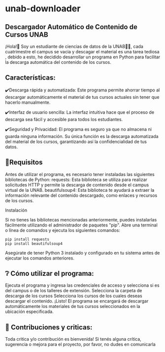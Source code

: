 # unab-downloader
## Descargador Automático de Contenido de Cursos UNAB
¡Hola!:wave: Soy un estudiante de ciencias de datos de la UNAB:technologist:, cada cuatrimestre el campus se vacia y descagar el material es una tarea tediosa , debido a esto, he decidido desarrollar un programa en Python para facilitar la descarga automática del contenido de los cursos.

## Características:
:heavy_check_mark:Descarga rápida y automatizada: Este programa permite ahorrar tiempo al descargar automáticamente el material de tus cursos actuales sin tener que hacerlo manualmente.

:heavy_check_mark:Interfaz de usuario sencilla: La interfaz intuitiva hace que el proceso de descarga sea fácil y accesible para todos los estudiantes.

:heavy_check_mark:Seguridad y Privacidad: El programa es seguro ya que no almacena ni guarda ninguna información. Su única función es la descarga automatizada del material de los cursos, garantizando así la confidencialidad de tus datos.

## :bookmark_tabs:Requisitos

Antes de utilizar el programa, es necesario tener instaladas las siguientes bibliotecas de Python:
requests: Esta biblioteca se utiliza para realizar solicitudes HTTP y permite la descarga de contenido desde el campus virtual de la UNAB.
beautifulsoup4: Esta biblioteca te ayudará a extraer la información relevante del contenido descargado, como enlaces y recursos de los cursos.

Instalación

Si no tienes las bibliotecas mencionadas anteriormente, puedes instalarlas fácilmente utilizando el administrador de paquetes "pip". Abre una terminal o línea de comandos y ejecuta los siguientes comandos:

    pip install requests
    pip install beautifulsoup4


Asegúrate de tener Python 3 instalado y configurado en tu sistema antes de ejecutar los comandos anteriores.

## :grey_question: Cómo utilizar el programa:

Ejecuta el programa y ingresa las credenciales de acceso y selecciona si es del campus o de los talleres de extensión.
Selecciona la carpeta de descarga de los cursos
Selecciona los cursos de los cuales deseas descargar el contenido.
¡Listo! El programa se encargará de descargar automáticamente los materiales de tus cursos seleccionados en la ubicación especificada.

## :postbox: Contribuciones y criticas:
Toda critica y/o contribución es bienvenida!  Si tenés alguna crítica, sugerencia o mejora para el proyecto, por favor, no dudes en comunicarla
